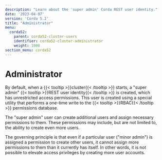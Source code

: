 ```yaml
---
description: "Learn about the 'super admin' Corda REST user identity."
date: '2023-04-07'
version: 'Corda 5.2'
title: "Administrator"
menu:
  corda52:
    parent: corda52-cluster-users
    identifier: corda52-cluster-administrator
    weight: 1000
section_menu: corda52
---
```

# Administrator

By default, when a {{< tooltip >}}cluster{{< /tooltip >}} starts, a "super admin" {{< tooltip >}}REST user identity{{< /tooltip >}} is created, which has unrestricted access permissions.
This user is created using a special utility that performs a one-time write to the {{< tooltip >}}RBAC{{< /tooltip >}} permissions database.

The "super admin" user can create additional users and assign necessary permissions to them.
These permissions may include, but are not limited to, the ability to create even more users.

The governing principle is that even if a particular user ("minor admin") is assigned a permission to create other users, it cannot assign more permissions to them than it currently has itself.
In other words, it is not possible to elevate access privileges by creating more user accounts.
